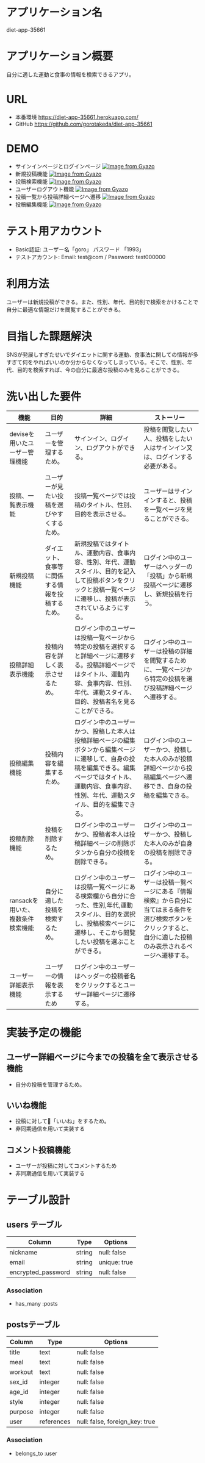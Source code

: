 # アプリケーション名
 diet-app-35661
# アプリケーション概要
 自分に適した運動と食事の情報を検索できるアプリ。
# URL
- 本番環境 https://diet-app-35661.herokuapp.com/
- GitHub https://github.com/gorotakeda/diet-app-35661
# DEMO
- サインインページとログインページ
[![Image from Gyazo](https://i.gyazo.com/06b21ce2b389b3de7cfadac61f668c83.gif)](https://gyazo.com/06b21ce2b389b3de7cfadac61f668c83)
- 新規投稿機能
[![Image from Gyazo](https://i.gyazo.com/603c7c072b520d0bee57a7b84858c486.gif)](https://gyazo.com/603c7c072b520d0bee57a7b84858c486)
- 投稿検索機能
[![Image from Gyazo](https://i.gyazo.com/c0736ed628bfb471ca7c62d48124486e.gif)](https://gyazo.com/c0736ed628bfb471ca7c62d48124486e)
- ユーザーログアウト機能
[![Image from Gyazo](https://i.gyazo.com/86ec95c8b03b4a200ea6a3242116f0b1.gif)](https://gyazo.com/86ec95c8b03b4a200ea6a3242116f0b1)
- 投稿一覧から投稿詳細ページへ遷移
[![Image from Gyazo](https://i.gyazo.com/dc710c8d383745738f5e5ec7b928a6ab.gif)](https://gyazo.com/dc710c8d383745738f5e5ec7b928a6ab)
- 投稿編集機能
[![Image from Gyazo](https://i.gyazo.com/d79e43ff022078e344334ad5ab0dcb35.gif)](https://gyazo.com/d79e43ff022078e344334ad5ab0dcb35)
# テスト用アカウント
- Basic認証: ユーザー名「goro」 パスワード 「1993」
- テストアカウント: Email: test@com / Password: test000000
# 利用方法
 ユーザーは新規投稿ができる。また、性別、年代、目的別で検索をかけることで自分に最適な情報だけを閲覧することができる。
# 目指した課題解決
 SNSが発展しすぎたせいでダイエットに関する運動、食事法に関しての情報が多すぎて何をやればいいのか分からなくなってしまっている。そこで、性別、年代、目的を検索すれば、今の自分に最適な投稿のみを見ることができる。
# 洗い出した要件
|機能|目的|詳細|ストーリー|
|---|---|---|---------|
|deviseを用いたユーザー管理機能|ユーザーを管理するため。|サインイン、ログイン、ログアウトができる。|投稿を閲覧したい人、投稿をしたい人はサインイン又は、ログインする必要がある。|
|投稿、一覧表示機能|ユーザーが見たい投稿を選びやすくするため。|投稿一覧ページでは投稿のタイトル、性別、目的を表示させる。|ユーザーはサインインすると、投稿を一覧ページを見ることができる。|
|新規投稿機能|ダイエット、食事等に関係する情報を投稿するため。|新規投稿ではタイトル、運動内容、食事内容、性別、年代、運動スタイル、目的を記入して投稿ボタンをクリックと投稿一覧ページに遷移し、投稿が表示されているようにする。|ログイン中のユーザーはヘッダーの「投稿」から新規投稿ページに遷移し、新規投稿を行う。|
|投稿詳細表示機能|投稿内容を詳しく表示させるため。|ログイン中のユーザーは投稿一覧ページから特定の投稿を選択すると詳細ページに遷移する。投稿詳細ページではタイトル、運動内容、食事内容、性別、年代、運動スタイル、目的、投稿者名を見ることができる。|ログイン中のユーザーは投稿の詳細を閲覧するために、一覧ページから特定の投稿を選び投稿詳細ページへ遷移する。|
|投稿編集機能|投稿内容を編集するため。|ログイン中のユーザーかつ、投稿した本人は投稿詳細ページの編集ボタンから編集ページに遷移して、自身の投稿を編集できる。編集ページではタイトル、運動内容、食事内容、性別、年代、運動スタイル、目的を編集できる。|ログイン中のユーザーかつ、投稿した本人のみが投稿詳細ページから投稿編集ページへ遷移でき、自身の投稿を編集できる。|
|投稿削除機能|投稿を削除するため。|ログイン中のユーザーかつ、投稿者本人は投稿詳細ページの削除ボタンから自分の投稿を削除できる。|ログイン中のユーザーかつ、投稿した本人のみが自身の投稿を削除できる。|
|ransackを用いた、複数条件検索機能|自分に適した投稿を検索するため。|ログイン中のユーザーは投稿一覧ページにある検索欄から自分に合った、性別,年代,運動スタイル、目的を選択し、投稿検索ページに遷移し、そこから閲覧したい投稿を選ぶことができる。|ログイン中のユーザーは投稿一覧ページにある『情報検索』から自分に当てはまる条件を選び検索ボタンをクリックすると、自分に適した投稿のみ表示されるページへ遷移する。|
|ユーザー詳細表示機能|ユーザーの情報を表示するため|ログイン中のユーザーはヘッダーの投稿者名をクリックするとユーザー詳細ページに遷移する。||

# 実装予定の機能
## ユーザー詳細ページに今までの投稿を全て表示させる機能
- 自分の投稿を管理するため。
## いいね機能
- 投稿に対して「いいね」をするため。
- 非同期通信を用いて実装する
## コメント投稿機能
- ユーザーが投稿に対してコメントするため
- 非同期通信を用いて実装する

# テーブル設計

## users テーブル
| Column                | Type   | Options      |
|-----------------------|--------|--------------|
| nickname              | string | null: false  |
| email                 | string | unique: true |
| encrypted_password    | string | null: false  |
### Association
- has_many :posts

## postsテーブル

| Column                 | Type       | Options                        |
|------------------------|------------|--------------------------------|
| title                  | text       | null: false                    |
| meal                   | text       | null: false                    |
| workout                | text       | null: false                    |
| sex_id                 | integer    | null: false                    |
| age_id                 | integer    | null: false                    |
| style                  | integer    | null: false                    |
| purpose                | integer    | null: false                    |
| user                   | references | null: false, foreign_key: true |

### Association

- belongs_to :user
